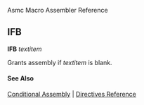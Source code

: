 Asmc Macro Assembler Reference

## IFB

**IFB** _textitem_

Grants assembly if _textitem_ is blank.

#### See Also

[Conditional Assembly](conditional-assembly.md) | [Directives Reference](readme.md)
